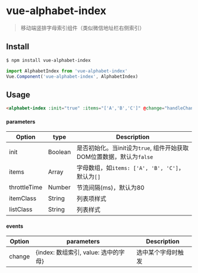 # vue-alphabet-index

> 移动端竖排字母索引组件（类似微信地址栏右侧索引）


## Install
```bash
$ npm install vue-alphabet-index
```

```js
import AlphabetIndex from 'vue-alphabet-index'
Vue.Component('vue-alphabet-index', AlphabetIndex)
```

## Usage


```html
<alphabet-index :init="true" :items="['A','B','C']" @change="handleChange"></alphabet-index>
```

#### parameters

| Option | type | Description |
| ------ | ----------- | ----------- |
| init   | Boolean     | 是否初始化。当init设为`true`, 组件开始获取DOM位置数据，默认为`false` |
| items | Array<String>     | 字母数组，如`items: ['A', 'B', 'C']`，默认为`[]` |
| throttleTime    | Number     | 节流间隔(ms)，默认为80 |
| itemClass    | String     | 列表项样式 |
| listClass    | String     | 列表样式 |

#### events

| Option | parameters | Description |
| ------ | ----------- | ----------- |
| change   | {index: 数组索引, value: 选中的字母} | 选中某个字母时触发 |

